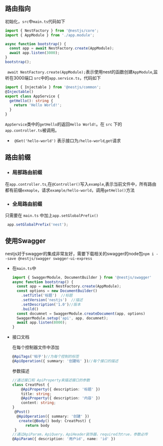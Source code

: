 ## 路由指向
初始化，`src`中`main.ts`代码如下
```ts
import { NestFactory } from '@nestjs/core';
import { AppModule } from './app.module';

async function bootstrap() {
  const app = await NestFactory.create(AppModule);
  await app.listen(3000);
}
bootstrap();
```
` await NestFactory.create(AppModule);`表示使用nest的函数创建`AppModule`,监听在3000端口
`src`中的`app.service.ts`，代码如下
```ts
import { Injectable } from '@nestjs/common';
@Injectable()
export class AppService {
  getHello(): string {
    return 'Hello World!';
  }
}

```
`AppService`类中的`getHello`的返回`Hello World!`。在 `src` 下的 `app.controller.ts`被调用。
- ` @Get('hello-world')` 表示接口为`/hello-world`,`get`请求
## 路由前缀
- ### 局部路由前缀
在`app.controller.ts`,在`@Controller()`写入`example`,表示当前文件中，所有路由都有前缀`exmaple`，请求`example/hello-world`，调用`getHello()`方法
- ### 全局路由前缀
只需要在 `main.ts` 中加上`app.setGlobalPrefix()`
```ts
 app.setGlobalPrefix('nest');
```

## 使用Swagger

nestjs对于swagger的集成非常友好，需要下载相关的swagger的node包`npm i --save @nestjs/swagger swagger-ui-express `

- 在`main.ts`中 

  ```ts
  import { SwaggerModule, DocumentBuilder } from '@nestjs/swagger'
  async function bootstrap() {
    const app = await NestFactory.create(AppModule);
    const options = new DocumentBuilder()
      .setTitle('标题')  //标题
      .setVersion('nestjs')  //描述
      .setDescription('1.0')//版本
      .build()
    const documnet = SwaggerModule.createDocument(app, options)
    SwaggerModule.setup('api', app, documnet);
    await app.listen(8000);
  }
  ```

- 接口文档

  在每个控制器文件中添加

  ```ts
  @ApiTags('帖子')//为每个控制的标签
  @ApiOperation({ summary: '创建帖' })//每个接口的描述
  ```

  参数描述

  ```ts
  //通过接口和 ApiProperty来描述接口的参数
  class CreatPost {
      @ApiProperty({ description: '标题' })
      title: string;
      @ApiProperty({ description: '内容' })
      content: string;
  }
   @Post()
    @ApiOperation({ summary: '创建' })
     create(@Body() body: CreatPost) {
  		return body
   }
  //通过ApiParam，ApiQuery，ApiHeader装饰器，required为true，参数必传
  @ApiParam({ description: '用户id', name: 'id' })
  ```

  